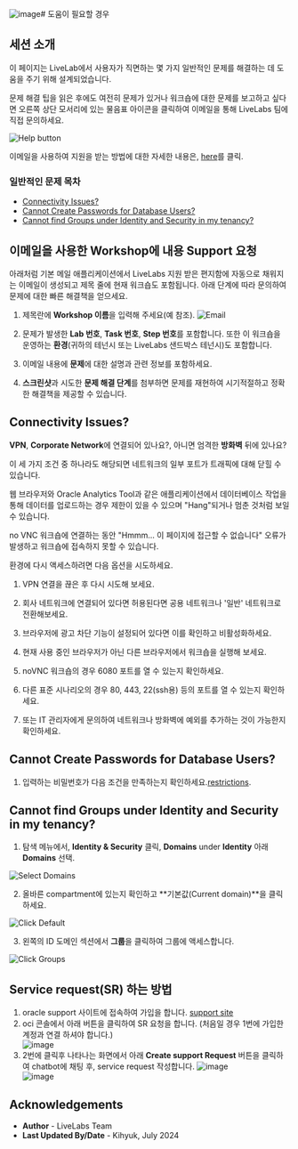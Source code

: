 ![image](https://github.com/user-attachments/assets/7a6c0895-0bc8-4080-aeb1-94cd054b4f2c)# 도움이 필요할 경우

## 세션 소개
이 페이지는 LiveLab에서 사용자가 직면하는 몇 가지 일반적인 문제를 해결하는 데 도움을 주기 위해 설계되었습니다.

문제 해결 팁을 읽은 후에도 여전히 문제가 있거나 워크숍에 대한 문제를 보고하고 싶다면 오른쪽 상단 모서리에 있는 물음표 아이콘을 클릭하여 이메일을 통해 LiveLabs 팀에 직접 문의하세요.

![Help button](https://github.com/user-attachments/assets/2d46fe0d-355b-477b-96f3-089f9a43eeae)


이메일을 사용하여 지원을 받는 방법에 대한 자세한 내용은, [here](#HowtoFormatYourSupportEmailRequest)를 클릭.

### 일반적인 문제 목차
  - [Connectivity Issues?](#ConnectivityIssues?)
  - [Cannot Create Passwords for Database Users?](#CannotCreatePasswordsforDatabaseUsers?)
  - [Cannot find Groups under Identity and Security in my tenancy?](#CannotfindGroupsunderIdentityandSecurityinmytenancy?)

## 이메일을 사용한 Workshop에 내용 Support 요청
아래처럼 기본 메일 애플리케이션에서 LiveLabs 지원 받은 편지함에 자동으로 채워지는 이메일이 생성되고 제목 줄에 현재 워크숍도 포함됩니다. 아래 단계에 따라 문의하여 문제에 대한 빠른 해결책을 얻으세요.

1. 제목란에 **Workshop 이름**을 입력해 주세요(예 참조).
    ![Email](https://github.com/user-attachments/assets/5058b650-2aec-4af0-af78-60d27313de98)

2. 문제가 발생한 **Lab 번호**, **Task 번호**, **Step 번호**를 포함합니다. 또한 이 워크숍을 운영하는 **환경**(귀하의 테넌시 또는 LiveLabs 샌드박스 테넌시)도 포함합니다.

3. 이메일 내용에 **문제**에 대한 설명과 관련 정보를 포함하세요.

4. **스크린샷**과 시도한 **문제 해결 단계**를 첨부하면 문제를 재현하여 시기적절하고 정확한 해결책을 제공할 수 있습니다.

## Connectivity Issues?

**VPN**, **Corporate Network**에 연결되어 있나요?, 아니면 엄격한 **방화벽** 뒤에 있나요?

이 세 가지 조건 중 하나라도 해당되면 네트워크의 일부 포트가 트래픽에 대해 닫힐 수 있습니다.

웹 브라우저와 Oracle Analytics Tool과 같은 애플리케이션에서 데이터베이스 작업을 통해 데이터를 업로드하는 경우 제한이 있을 수 있으며 "Hang"되거나 멈춘 것처럼 보일 수 있습니다.

no VNC 워크숍에 연결하는 동안 "Hmmm... 이 페이지에 접근할 수 없습니다" 오류가 발생하고 워크숍에 접속하지 못할 수 있습니다.

환경에 다시 액세스하려면 다음 옵션을 시도하세요.

1. VPN 연결을 끊은 후 다시 시도해 보세요.

2. 회사 네트워크에 연결되어 있다면 허용된다면 공용 네트워크나 '일반' 네트워크로 전환해보세요.

3. 브라우저에 광고 차단 기능이 설정되어 있다면 이를 확인하고 비활성화하세요.

4. 현재 사용 중인 브라우저가 아닌 다른 브라우저에서 워크숍을 실행해 보세요.

5. noVNC 워크숍의 경우 6080 포트를 열 수 있는지 확인하세요.

6. 다른 표준 시나리오의 경우 80, 443, 22(ssh용) 등의 포트를 열 수 있는지 확인하세요.

7. 또는 IT 관리자에게 문의하여 네트워크나 방화벽에 예외를 추가하는 것이 가능한지 확인하세요.

## Cannot Create Passwords for Database Users?

1. 입력하는 비밀번호가 다음 조건을 만족하는지 확인하세요.[restrictions](https://docs.oracle.com/en/cloud/saas/marketing/responsys-user/Account_PasswordRestrictions.htm).

## Cannot find Groups under Identity and Security in my tenancy?

1. 탐색 메뉴에서, **Identity & Security** 클릭, **Domains** under **Identity** 아래 **Domains** 선택.

  ![Select Domains](https://github.com/user-attachments/assets/200af26f-f87a-42b5-9212-b2f6fc399acb " ")

2. 올바른 compartment에 있는지 확인하고 **기본값(Current domain)**을 클릭하세요.

  ![Click Default](https://github.com/user-attachments/assets/9f62c8de-858c-44c0-832f-99758375d3b9 " ")

3. 왼쪽의 ID 도메인 섹션에서 **그룹**을 클릭하여 그룹에 액세스합니다.

  ![Click Groups](https://github.com/user-attachments/assets/2baaef4d-32ff-4180-b92c-db77b7989df8 " ")

## Service request(SR) 하는 방법
1. oracle support 사이트에 접속하여 가입을 합니다. [support site](https://support.oracle.com)     
2. oci 콘솔에서 아래 버튼을 클릭하여 SR 요청을 합니다. (처음일 경우 1번에 가입한 계정과 연결 하셔야 합니다.)    
   ![image](https://github.com/user-attachments/assets/5f34059b-dbe7-4f52-a6af-e52493f4b59a)    
3. 2번에 클릭후 나타나는 화면에서 아래 **Create support Request** 버튼을 클릭하여 chatbot에 채팅 후, service request 작성합니다.
   ![image](https://github.com/user-attachments/assets/dc3ba392-c14f-4beb-9e9d-c9cfe36663a9)     
   ![image](https://github.com/user-attachments/assets/c40130cd-e022-495b-b1d3-618d7ab7eee8)   


## Acknowledgements
* **Author** - LiveLabs Team
* **Last Updated By/Date** - Kihyuk, July 2024
